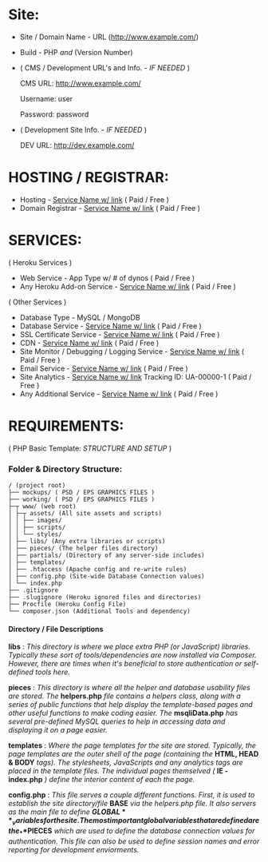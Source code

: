 Site:
=======
 - Site / Domain Name - URL (http://www.example.com/)
 - Build - PHP _and_ (Version Number)
 - ( CMS / Development URL's and Info. -  _IF NEEDED_ )

    CMS URL:  http://www.example.com/

    Username:  user

    Password:  password

 - ( Development Site Info. -  _IF NEEDED_ )

    DEV URL:  http://dev.example.com/

 HOSTING / REGISTRAR:
 ====================
 - Hosting - [Service Name w/ link](link) ( Paid / Free )
 - Domain Registrar - [Service Name w/ link](link) ( Paid / Free )

 SERVICES:
 =========

 ( Heroku Services )

 - Web Service - App Type w/ # of dynos ( Paid / Free )
 - Any Heroku Add-on Service - [Service Name w/ link](link) ( Paid / Free )

 ( Other Services )

 - Database Type - MySQL / MongoDB
 - Database Service - [Service Name w/ link](link) ( Paid / Free )
 - SSL Certificate Service - [Service Name w/ link](link) ( Paid / Free )
 - CDN - [Service Name w/ link](link) ( Paid / Free )
 - Site Monitor / Debugging / Logging Service - [Service Name w/ link](link) ( Paid / Free )
 - Email Service - [Service Name w/ link](link) ( Paid / Free )
 - Site Analytics - [Service Name w/ link](link) Tracking ID: UA-00000-1 ( Paid / Free )
 - Any Additional Service - [Service Name w/ link](link) ( Paid / Free )

 REQUIREMENTS:
 ==============
 ( PHP Basic Template: _STRUCTURE AND SETUP_ )

 ### Folder & Directory Structure:

```
/ (project root)
├── mockups/ ( PSD / EPS GRAPHICS FILES )
├── working/ ( PSD / EPS GRAPHICS FILES )
├─┬ www/ (web root)
│ ├─┬ assets/ (All site assets and scripts)
│ │ ├── images/
│ │ ├── scripts/
│ │ └── styles/
│ ├── libs/ (Any extra libraries or scripts)
│ ├── pieces/ (The helper files directory)
│ ├── partials/ (Directory of any server-side includes)
│ ├── templates/
│ ├── .htaccess (Apache config and re-write rules)
│ ├── config.php (Site-wide Database Connection values)
│ └── index.php
├── .gitignore
├── .slugignore (Heroku ignored files and directories)
├── Procfile (Heroku Config File)
└── composer.json (Additional Tools and dependency)
```

 #### Directory / File Descriptions

  **libs** : _This directory is where we place extra PHP (or JavaScript) libraries. Typically these sort of tools/dependencies are now installed via Composer.  However, there are times when it's beneficial to store authentication or self-defined tools here._

  **pieces** : _This directory is where all the helper and database usability files are stored.  The_ **helpers.php** _file contains a helpers class, along with a series of public functions that help display the template-based pages and other useful functions to make coding easier.  The_ **msqliData.php** _has several pre-defined MySQL queries to help in accessing data and displaying it on a page easier._

  **templates** : _Where the page templates for the site are stored. Typically, the page templates are the outer shell of the page (containing the_ **HTML, HEAD & BODY** _tags). The stylesheets, JavaScripts and any analytics tags are placed in the template files. The individual pages themselved (_ **IE - index.php** _) define the interior content of each the page._

  **config.php** : _This file serves a couple different functions.  First, it is used to establish the site directory/file_ **BASE** _via the helpers.php file. It also servers as the main file to define_ **$GLOBAL** _variables for the site. The most important global variables that are defined are the_ **$PIECES** _which are used to define the database connection values for authentication.  This file can also be used to define session names and error reporting for development enviorments._

